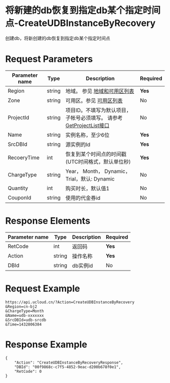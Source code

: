 # 将新建的db恢复到指定db某个指定时间点-CreateUDBInstanceByRecovery

创建db，将新创建的db恢复到指定db某个指定时间点

# Request Parameters
|Parameter name|Type|Description|Required|
|---|---|---|---|
|Region|string|地域。 参见 [地域和可用区列表](../summary/regionlist.html)|**Yes**|
|Zone|string|可用区。参见 [可用区列表](../summary/regionlist.html)|No|
|ProjectId|string|项目ID。不填写为默认项目，子帐号必须填写。 请参考[GetProjectList接口](../summary/get_project_list.html)|No|
|Name|string|实例名称，至少6位|**Yes**|
|SrcDBId|string|源实例的Id|**Yes**|
|RecoeryTime|int|恢复到某个时间点的时间戳(UTC时间格式，默认单位秒)|**Yes**|
|ChargeType|string|Year， Month， Dynamic，Trial，默认: Dynamic|No|
|Quantity|int|购买时长，默认值1|No|
|CouponId|string|使用的代金券id|No|

# Response Elements
|Parameter name|Type|Description|Required|
|---|---|---|---|
|RetCode|int|返回码|**Yes**|
|Action|string|操作名称|**Yes**|
|DBId|string|db实例id|No|

# Request Example
```
https://api.ucloud.cn/?Action=CreateUDBInstanceByRecovery
&Region=cn-bj2
&ChargeType=Month   
&Name=udb-xxxxxxx
&SrcDBId=udb-srcdb
&Time=1432806384
```

# Response Example
```
{
    "Action": "CreateUDBInstanceByRecoveryResponse", 
    "DBId": "00f9868c-c7f5-4852-9eac-d200b678f0e1", 
    "RetCode": 0
}
```

